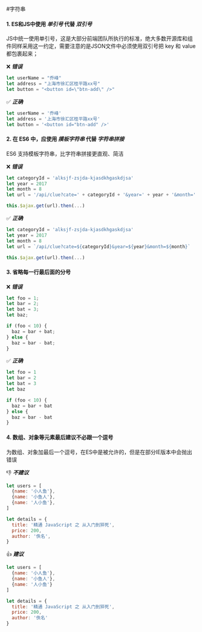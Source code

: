 #字符串

#### 1. ES和JS中使用 _单引号_ 代替 _双引号_

JS中统一使用单引号，这是大部分前端团队所执行的标准，绝大多数开源库和组件同样采用这一约定，需要注意的是JSON文件中必须使用双引号把 key 和 value 都包裹起来；

❌ ***错误***

```javascript
let userName = "乔峰"
let address = "上海市徐汇区桂平路xx号"
let button = "<button id=\"btn-add\" />"
```

✅ ***正确***

```javascript
let userName = '乔峰'
let address = '上海市徐汇区桂平路xx号'
let button = '<button id="btn-add" />'
```
#### 2. 在 ES6 中，应使用 _摸板字符串_ 代替 _字符串拼接_

ES6 支持模板字符串，比字符串拼接更直观、简洁

❌ ***错误***

```javascript
let categoryId = 'alksjf-zsjda-kjasdkhgaskdjsa'
let year = 2017
let month = 8
let url = '/api/clue?cate=' + categoryId + '&year=' + year + '&month=' + month

this.$ajax.get(url).then(...)
```
✅ ***正确***

```javascript
let categoryId = 'alksjf-zsjda-kjasdkhgaskdjsa'
let year = 2017
let month = 8
let url = `/api/clue?cate=${categoryId}&year=${year}&month=${month}`

this.$ajax.get(url).then(...)
```

#### 3. 省略每一行最后面的分号

❌ ***错误***

```javascript
let foo = 1;
let bar = 2;
let bat = 3;
let baz;

if (foo < 10) {
  baz = bar + bat;
} else {
  baz = bar - bat;
}
```

✅ ***正确***

```javascript
let foo = 1
let bar = 2
let bat = 3
let baz

if (foo < 10) {
  baz = bar + bat
} else {
  baz = bar - bat
}
```

#### 4. 数组、对象等元素最后建议不必跟一个逗号

为数组、对象加最后一个逗号，在ES中是被允许的，但是在部分IE版本中会抛出错误

👎 ***不建议***

```javascript
let users = [
  {name: '小人鱼'},
  {name: '小鱼人'},
  {name: '人小鱼'},
]

let details = {
  title: '精通 JavaScript 之 从入门到猝死',
  price: 200,
  author: '佚名',
}
```

👍 ***建议***

```javascript
let users = [
  {name: '小人鱼'},
  {name: '小鱼人'},
  {name: '人小鱼'}
]

let details = {
  title: '精通 JavaScript 之 从入门到猝死',
  price: 200,
  author: '佚名'
}
```